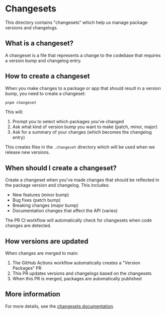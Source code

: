 # Changesets

This directory contains "changesets" which help us manage package versions and changelogs.

## What is a changeset?

A changeset is a file that represents a change to the codebase that requires a version bump and changelog entry.

## How to create a changeset

When you make changes to a package or app that should result in a version bump, you need to create a changeset:

```bash
pnpm changeset
```

This will:

1. Prompt you to select which packages you've changed
2. Ask what kind of version bump you want to make (patch, minor, major)
3. Ask for a summary of your changes (which becomes the changelog entry)

This creates files in the `.changeset` directory which will be used when we release new versions.

## When should I create a changeset?

Create a changeset when you've made changes that should be reflected in the package version and changelog. This includes:

- New features (minor bump)
- Bug fixes (patch bump)
- Breaking changes (major bump)
- Documentation changes that affect the API (varies)

The PR CI workflow will automatically check for changesets when code changes are detected.

## How versions are updated

When changes are merged to main:

1. The GitHub Actions workflow automatically creates a "Version Packages" PR
2. This PR updates versions and changelogs based on the changesets
3. When this PR is merged, packages are automatically published

## More information

For more details, see the [changesets documentation](https://github.com/changesets/changesets/blob/main/docs/intro-to-using-changesets.md).
